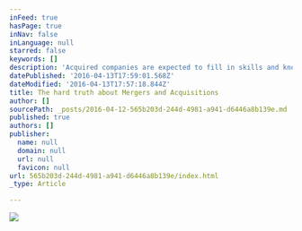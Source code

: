 ```yaml
---
inFeed: true
hasPage: true
inNav: false
inLanguage: null
starred: false
keywords: []
description: 'Acquired companies are expected to fill in skills and knowledge gaps & increase productivity for the entire merged team.'
datePublished: '2016-04-13T17:59:01.568Z'
dateModified: '2016-04-13T17:57:18.844Z'
title: The hard truth about Mergers and Acquisitions
author: []
sourcePath: _posts/2016-04-12-565b203d-244d-4981-a941-d6446a8b139e.md
published: true
authors: []
publisher:
  name: null
  domain: null
  url: null
  favicon: null
url: 565b203d-244d-4981-a941-d6446a8b139e/index.html
_type: Article

---
```

![](https://the-grid-user-content.s3-us-west-2.amazonaws.com/5bc9da2e-3c14-4002-9a7a-d05ec460d710.jpg)